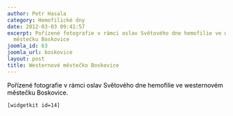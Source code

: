 ```yaml
---
author: Petr Hasala
category: Hemofilické dny
date: 2012-03-03 09:41:57
excerpt: Pořízené fotografie v rámci oslav Světového dne hemofilie ve westernovém
  městečku Boskovice
joomla_id: 63
joomla_url: boskovice
layout: post
title: Westernové městečko Boskovice
---
```


<p><span style="color: #000000;">Pořízené fotografie v rámci oslav Světového dne hemofilie ve westernovém městečku Boskovice.</span></p>

<p><code>[widgetkit id=14]</code></p>